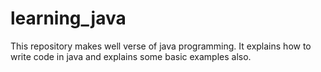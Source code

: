 # learning_java


This repository makes well verse of java programming. It explains how to write code in java and explains some basic examples also. 
